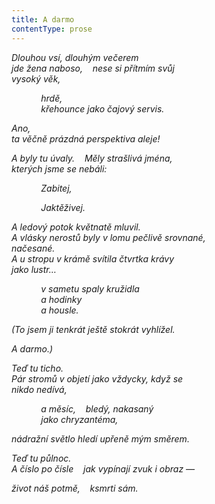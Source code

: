 ```yaml
---
title: A darmo
contentType: prose
---
```


<section>

_Dlouhou vsí, dlouhým večerem  
jde žena naboso,    nese si přítmím svůj  
vysoký věk,_

</section>

<section>

            _hrdě,  
            křehounce jako čajový servis._

</section>

<section>

_Ano,  
ta věčně prázdná perspektiva aleje!_

</section>

<section>

_A byly tu úvaly.    Měly strašlivá jména,  
kterých jsme se nebáli:_

</section>

<section>

            _Zabitej,_

</section>

<section>

            _Jaktěživej._

</section>

<section>

_A ledový potok květnatě mluvil.  
A vlásky nerostů byly v lomu pečlivě srovnané,  
načesané.  
A u stropu v krámě svítila čtvrtka krávy  
jako lustr…_

</section>

<section>

            _v sametu spaly kružidla  
            a hodinky  
            a housle._

</section>

<section>

_(To jsem ji tenkrát ještě stokrát vyhlížel._

</section>

<section>

_A darmo.)_

</section>

<section>

_Teď tu ticho.  
Pár stromů v objetí jako vždycky, když se  
nikdo nedívá,_

</section>

<section>

            _a měsíc,    bledý, nakasaný  
            jako chryzantéma,_

</section>

<section>

_nádražní světlo hledí upřeně mým směrem._

</section>

<section>

_Teď tu půlnoc.  
A číslo po čísle    jak vypínají zvuk i obraz —_

</section>

<section>

_život náš potmě,    ksmrti sám._

</section>

